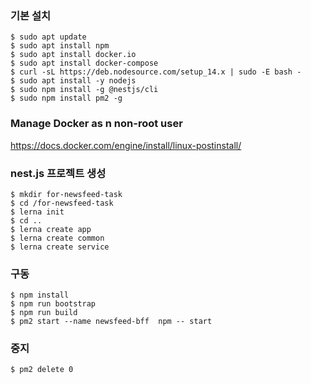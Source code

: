 ### 기본 설치
```
$ sudo apt update
$ sudo apt install npm
$ sudo apt install docker.io
$ sudo apt install docker-compose
$ curl -sL https://deb.nodesource.com/setup_14.x | sudo -E bash -
$ sudo apt install -y nodejs
$ sudo npm install -g @nestjs/cli
$ sudo npm install pm2 -g
```

### Manage Docker as n non-root user
https://docs.docker.com/engine/install/linux-postinstall/


### nest.js 프로젝트 생성
```
$ mkdir for-newsfeed-task
$ cd /for-newsfeed-task
$ lerna init
$ cd ..
$ lerna create app
$ lerna create common
$ lerna create service
```

### 구동
```
$ npm install
$ npm run bootstrap
$ npm run build
$ pm2 start --name newsfeed-bff  npm -- start
```

### 중지
```
$ pm2 delete 0
```
